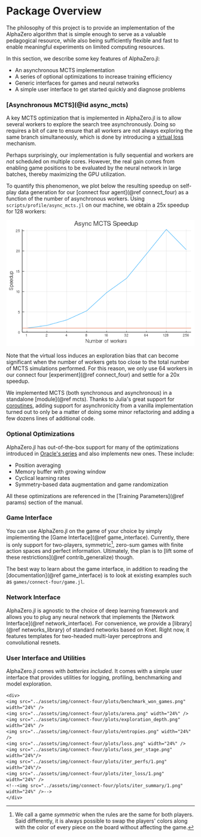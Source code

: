 # Package Overview

The philosophy of this project is to provide an implementation of the AlphaZero
algorithm that is simple enough to serve as a valuable pedagogical resource,
while also being sufficiently flexible and fast to enable meaningful experiments
on limited computing resources.

In this section, we describe some key features of AlphaZero.jl:
  - An asynchronous MCTS implementation
  - A series of optional optimizations to increase training efficiency
  - Generic interfaces for games and neural networks
  - A simple user interface to get started quickly and diagnose problems

### [Asynchronous MCTS](@id async_mcts)

A key MCTS optimization that is implemented in AlphaZero.jl is to allow several
workers to explore the search tree asynchronously. Doing so requires a bit of
care to ensure that all workers are not always exploring the same branch simultaneously,
which is done by introducing a [virtual
loss](https://blogs.oracle.com/developers/lessons-from-alpha-zero-part-5:-performance-optimization)
mechanism.

Perhaps surprisingly, our implementation is fully sequential and workers are *not* scheduled on
multiple cores. However, the real gain comes from enabling game positions to be evaluated by the neural network in large batches, thereby maximizing the GPU utilization.

To quantify this phenomenon, we plot below the resulting speedup on self-play data generation
for our [connect four agent](@ref connect_four) as a function of the number of asynchronous
workers. Using `scripts/profile/async_mcts.jl` on our machine, we obtain a 25x speedup for
128 workers:

![Async speedup](../assets/img/connect-four/async-profiling/mcts_speed.png)

Note that the virtual loss induces an exploration bias that can become significant when
the number of workers gets too close to the total number of MCTS simulations performed. For this
reason, we only use 64 workers in our connect four [experiment](@ref connect_four) and settle for a 20x speedup.

We implemented MCTS (both synchronous and asynchronous) in a standalone [module](@ref mcts).
Thanks to Julia's great support
for [coroutines](https://docs.julialang.org/en/v1/manual/control-flow/#man-tasks-1), adding
support for asynchronicity from a vanilla implementation turned out to only be a matter of
doing some minor refactoring and adding a few dozens lines of additional code.

### Optional Optimizations

AlphaZero.jl has out-of-the-box support for many of the optimizations introduced in [Oracle's series](https://medium.com/oracledevs/lessons-from-implementing-alphazero-7e36e9054191) and also implements new ones. 
These include:

- Position averaging
- Memory buffer with growing window
- Cyclical learning rates
- Symmetry-based data augmentation and game randomization

All these optimizations are referenced in the [Training Parameters](@ref params) section of the manual.

### Game Interface

You can use AlphaZero.jl on the game of your choice by simply implementing the [Game Interface](@ref game_interface). Currently, there is only support for two-players, symmetric[^1], zero-sum games with finite action spaces and perfect information. Ultimately, the plan is to
[lift some of these restrictions](@ref contrib_generalize) though.

[^1]:
    We call a game _symmetric_ when the rules are the same for both players.
    Said differently, it is always possible to swap the players' colors along
    with the color of every piece on the board without affecting the game.

The best way to learn about the game interface, in addition to reading the [documentation](@ref game_interface) is to look at existing examples such as `games/connect-four/game.jl`.


### Network Interface

AlphaZero.jl is agnostic to the choice of deep learning framework and allows you to plug any neural network that implements the [Network Interface](@ref network_interface).
For convenience, we provide a [library](@ref networks_library) of standard networks
based on Knet. Right now, it features templates for two-headed multi-layer perceptrons and
convolutional resnets.

### User Interface and Utilities

AlphaZero.jl comes with _batteries included_. It comes with a simple 
user interface that provides utilities for logging, profiling, benchmarking
and model exploration.

```@raw html
<div>
<img src="../assets/img/connect-four/plots/benchmark_won_games.png" width="24%" />
<img src="../assets/img/connect-four/plots/arena.png" width="24%" />
<img src="../assets/img/connect-four/plots/exploration_depth.png" width="24%" />
<img src="../assets/img/connect-four/plots/entropies.png" width="24%" />
<img src="../assets/img/connect-four/plots/loss.png" width="24%" />
<img src="../assets/img/connect-four/plots/loss_per_stage.png" width="24%"/>
<img src="../assets/img/connect-four/plots/iter_perfs/1.png" width="24%"/>
<img src="../assets/img/connect-four/plots/iter_loss/1.png" width="24%" />
<!--<img src="../assets/img/connect-four/plots/iter_summary/1.png" width="24%" />-->
</div>
```